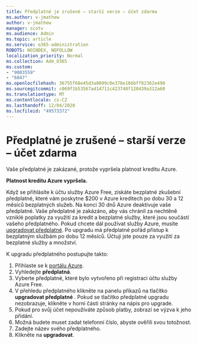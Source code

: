 ```yaml
---
title: Předplatné je zrušené – starší verze – účet zdarma
ms.author: v-jmathew
author: v-jmathew
manager: scotv
ms.audience: Admin
ms.topic: article
ms.service: o365-administration
ROBOTS: NOINDEX, NOFOLLOW
localization_priority: Normal
ms.collection: Adm_O365
ms.custom:
- "9003559"
- "6847"
ms.openlocfilehash: 36755f68e45d3a0099c0e378e166bff82362e490
ms.sourcegitcommit: c069f1b53567ad14711c423740f120439a312a60
ms.translationtype: MT
ms.contentlocale: cs-CZ
ms.lasthandoff: 12/04/2020
ms.locfileid: "49573372"
---
```

# <a name="subscription-cancelled---legacy---free-account"></a>Předplatné je zrušené – starší verze – účet zdarma

Vaše předplatné je zakázané, protože vypršela platnost kreditu Azure.

**Platnost kreditu Azure vypršela.**

Když se přihlásíte k účtu služby Azure Free, získáte bezplatné zkušební předplatné, které vám poskytne $200 v Azure kreditech po dobu 30 a 12 měsíců bezplatných služeb. Na konci 30 dnů Azure deaktivuje vaše předplatné. Vaše předplatné je zakázáno, aby vás chránil za nechtěně vzniklé poplatky za využití za kredit a bezplatné služby, které jsou součástí vašeho předplatného. Pokud chcete dál používat služby Azure, musíte [upgradovat předplatné](https://docs.microsoft.com/azure/cost-management-billing/manage/upgrade-azure-subscription). Po upgradu má předplatné pořád přístup k bezplatným službám po dobu 12 měsíců. Účtuji jste pouze za využití za bezplatné služby a množství.

K upgradu předplatného postupujte takto:

1. Přihlaste se k [portálu Azure](https://portal.azure.com/).
2. Vyhledejte **předplatná**.
3. Vyberte předplatné, které bylo vytvořeno při registraci účtu služby Azure Free.
4. V přehledu předplatného klikněte na panelu příkazů na tlačítko **upgradovat předplatné** . Pokud se tlačítko předplatné upgradu nezobrazuje, klikněte v horní části stránky na nápis pro upgrade.
5. Pokud pro svůj účet nepoužíváte způsob platby, zobrazí se výzva k jeho přidání.
6. Možná budete muset zadat telefonní číslo, abyste ověřili svou totožnost.
7. Zadejte název svého předplatného.
8. Klikněte na  **upgradovat**.
